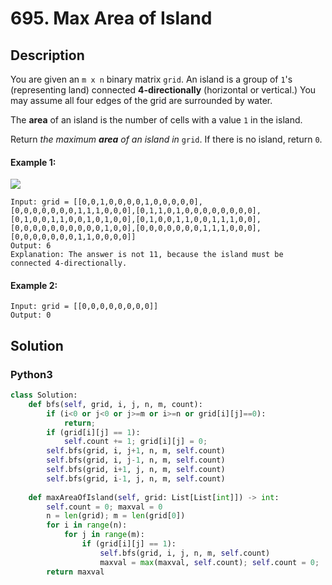 # 695. Max Area of Island

## Description
You are given an `m x n` binary matrix `grid`. An island is a group of `1`'s (representing land) connected **4-directionally** (horizontal or vertical.) You may assume all four edges of the grid are surrounded by water.

The **area** of an island is the number of cells with a value `1` in the island.

Return *the maximum **area** of an island in* `grid`. If there is no island, return `0`.

#### Example 1:
![](https://assets.leetcode.com/uploads/2021/05/01/maxarea1-grid.jpg)
```
Input: grid = [[0,0,1,0,0,0,0,1,0,0,0,0,0],[0,0,0,0,0,0,0,1,1,1,0,0,0],[0,1,1,0,1,0,0,0,0,0,0,0,0],[0,1,0,0,1,1,0,0,1,0,1,0,0],[0,1,0,0,1,1,0,0,1,1,1,0,0],[0,0,0,0,0,0,0,0,0,0,1,0,0],[0,0,0,0,0,0,0,1,1,1,0,0,0],[0,0,0,0,0,0,0,1,1,0,0,0,0]]
Output: 6
Explanation: The answer is not 11, because the island must be connected 4-directionally.
```

#### Example 2:
```
Input: grid = [[0,0,0,0,0,0,0,0]]
Output: 0
```


## Solution

### Python3
```python
class Solution:
    def bfs(self, grid, i, j, n, m, count):
        if (i<0 or j<0 or j>=m or i>=n or grid[i][j]==0):
            return;
        if (grid[i][j] == 1):
            self.count += 1; grid[i][j] = 0;
        self.bfs(grid, i, j+1, n, m, self.count)
        self.bfs(grid, i, j-1, n, m, self.count)
        self.bfs(grid, i+1, j, n, m, self.count)
        self.bfs(grid, i-1, j, n, m, self.count)
        
    def maxAreaOfIsland(self, grid: List[List[int]]) -> int:
        self.count = 0; maxval = 0
        n = len(grid); m = len(grid[0])
        for i in range(n):
            for j in range(m):
                if (grid[i][j] == 1):
                    self.bfs(grid, i, j, n, m, self.count)
                    maxval = max(maxval, self.count); self.count = 0;
        return maxval
```